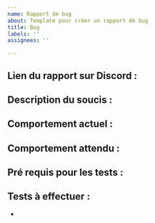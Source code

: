 ```yaml
---
name: Rapport de bug
about: Template pour créer un rapport de bug
title: Bug
labels: ''
assignees: ''

---
```


**Lien du rapport sur Discord :**
- 

**Description du soucis :**
-

**Comportement actuel :**
-

**Comportement attendu :**
-

**Pré requis pour les tests :**
-

**Tests à effectuer :**
-
-
